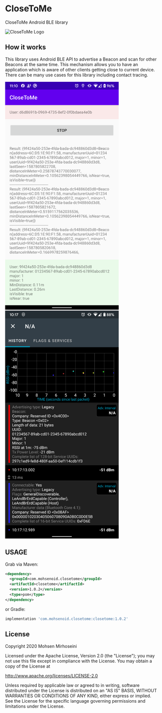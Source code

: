 # CloseToMe
CloseToMe Android BLE library

![CloseToMe Logo](/logo.png)

## How it works
This library uses Android BLE API to advertise a Beacon and scan for other Beacons at the same time.
This mechanism allows you to have an application which is aware of other clients getting close to current device.
There can be many use cases for this library including contact tracing. 

![screenshot1](/screenshot1.png) ![screenshot2](/screenshot2.png)

## USAGE

Grab via Maven:
```xml
<dependency>
  <groupId>com.mohsenoid.closetome</groupId>
  <artifactId>closetome</artifactId>
  <version>1.0.2</version>
  <type>pom</type>
</dependency>
```
or Gradle:
```groovy
implementation 'com.mohsenoid.closetome:closetome:1.0.2'
```

## License

Copyright 2020 Mohsen Mirhoseini

Licensed under the Apache License, Version 2.0 (the "License");
you may not use this file except in compliance with the License.
You may obtain a copy of the License at

   http://www.apache.org/licenses/LICENSE-2.0

Unless required by applicable law or agreed to in writing, software
distributed under the License is distributed on an "AS IS" BASIS,
WITHOUT WARRANTIES OR CONDITIONS OF ANY KIND, either express or implied.
See the License for the specific language governing permissions and
limitations under the License.
    

